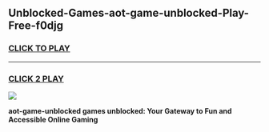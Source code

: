 
## Unblocked-Games-aot-game-unblocked-Play-Free-f0djg
<h3>
<a href="https://premium76.site?title=aot-game-unblocked&ref=17A">CLICK TO PLAY</a></h3>
<hr>

<h3>
<a href="https://premium76.site?title=aot-game-unblocked&ref=17A">CLICK 2 PLAY</a>
  
</h3>

<a href="https://premium76.site?title=aot-game-unblocked&ref=17A"><img src="https://clearcache.store/games.png"></a>


**aot-game-unblocked games unblocked: Your Gateway to Fun and Accessible Online Gaming**
